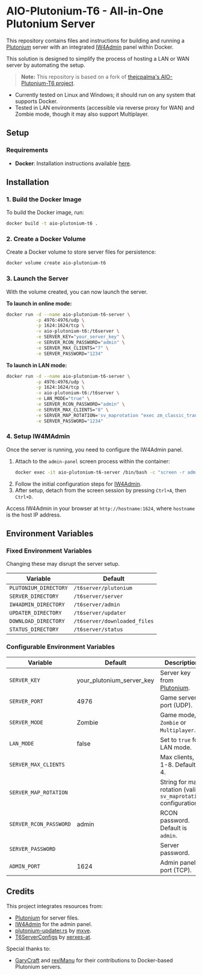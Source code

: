 # AIO-Plutonium-T6 - All-in-One Plutonium Server

This repository contains files and instructions for building and running a [Plutonium](https://plutonium.pw) server with an integrated [IW4Admin](https://github.com/RaidMax/IW4M-Admin) panel within Docker.

This solution is designed to simplify the process of hosting a LAN or WAN server by automating the setup.

> **Note:** This repository is based on a fork of [thejcpalma's AIO-Plutonium-T6 project](https://github.com/thejcpalma/aio-plutonium-t6).

- Currently tested on Linux and Windows; it should run on any system that supports Docker.
- Tested in LAN environments (accessible via reverse proxy for WAN) and Zombie mode, though it may also support Multiplayer.

## Setup

### Requirements
- **Docker**: Installation instructions available [here](https://docs.docker.com/get-docker/).

## Installation

### 1. Build the Docker Image
To build the Docker image, run:
```bash
docker build -t aio-plutonium-t6 .
```

### 2. Create a Docker Volume
Create a Docker volume to store server files for persistence:
```bash
docker volume create aio-plutonium-t6
```

### 3. Launch the Server

With the volume created, you can now launch the server.

**To launch in online mode:**
```bash
docker run -d --name aio-plutonium-t6-server \
           -p 4976:4976/udp \
           -p 1624:1624/tcp \
           -v aio-plutonium-t6:/t6server \
           -e SERVER_KEY="your_server_key" \
           -e SERVER_RCON_PASSWORD="admin" \
           -e SERVER_MAX_CLIENTS="7" \
           -e SERVER_PASSWORD="1234"
```

**To launch in LAN mode:**
```bash
docker run -d --name aio-plutonium-t6-server \
           -p 4976:4976/udp \
           -p 1624:1624/tcp \
           -v aio-plutonium-t6:/t6server \
           -e LAN_MODE="true" \
           -e SERVER_RCON_PASSWORD="admin" \
           -e SERVER_MAX_CLIENTS="8" \
           -e SERVER_MAP_ROTATION='sv_maprotation "exec zm_classic_transit.cfg map zm_transit"' \
           -e SERVER_PASSWORD="1234"
```

### 4. Setup IW4MAdmin

Once the server is running, you need to configure the IW4Admin panel.

1. Attach to the `admin-panel` screen process within the container:
   ```bash
   docker exec -it aio-plutonium-t6-server /bin/bash -c "screen -r admin-panel"
   ```
2. Follow the initial configuration steps for [IW4Admin](https://github.com/RaidMax/IW4M-Admin/wiki/Configuration).
3. After setup, detach from the screen session by pressing `Ctrl+A`, then `Ctrl+D`.

Access IW4Admin in your browser at `http://hostname:1624`, where `hostname` is the host IP address.

## Environment Variables

### Fixed Environment Variables
Changing these may disrupt the server setup.

| **Variable**          | **Default**               |
|-----------------------|---------------------------|
| `PLUTONIUM_DIRECTORY` | `/t6server/plutonium`     |
| `SERVER_DIRECTORY`    | `/t6server/server`        |
| `IW4ADMIN_DIRECTORY`  | `/t6server/admin`         |
| `UPDATER_DIRECTORY`   | `/t6server/updater`       |
| `DOWNLOAD_DIRECTORY`  | `/t6server/downloaded_files` |
| `STATUS_DIRECTORY`    | `/t6server/status`        |

### Configurable Environment Variables

| **Variable**             | **Default**                   | **Description**                                                                                         |
|--------------------------|-------------------------------|---------------------------------------------------------------------------------------------------------|
| `SERVER_KEY`             | your_plutonium_server_key     | Server key from [Plutonium](https://plutonium.pw).                                                      |
| `SERVER_PORT`            | 4976                          | Game server port (UDP).                                                                                 |
| `SERVER_MODE`            | Zombie                        | Game mode, `Zombie` or `Multiplayer`.                                                                   |
| `LAN_MODE`               | false                         | Set to `true` for LAN mode.                                                                             |
| `SERVER_MAX_CLIENTS`     |                               | Max clients, 1-8. Default is 4.                                                                         |
| `SERVER_MAP_ROTATION`    |                               | String for map rotation (valid `sv_maprotation` configuration).                                         |
| `SERVER_RCON_PASSWORD`   | admin                         | RCON password. Default is `admin`.                                                                      |
| `SERVER_PASSWORD`        |                               | Server password.                                                                                        |
| `ADMIN_PORT`             | 1624                          | Admin panel port (TCP).                                                                                 |

## Credits

This project integrates resources from:
- [Plutonium](https://plutonium.pw) for server files.
- [IW4Admin](https://github.com/RaidMax/IW4M-Admin) for the admin panel.
- [plutonium-updater.rs](https://github.com/mxve/plutonium-updater.rs) by [mxve](https://github.com/mxve).
- [T6ServerConfigs](https://github.com/xerxes-at/T6ServerConfigs) by [xerxes-at](https://github.com/xerxes-at).

Special thanks to:
- [GaryCraft](https://github.com/GaryCraft) and [rexlManu](https://github.com/rexlManu) for their contributions to Docker-based Plutonium servers. 

